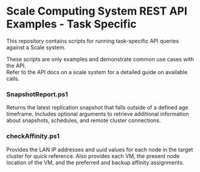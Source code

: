 # Scale Computing System REST API Examples - Task Specific

This repository contains scripts for running task-specific API queries against a Scale system.

These scripts are only examples and demonstrate common use cases with the API.  
Refer to the API docs on a scale system for a detailed guide on available calls.


### SnapshotReport.ps1

Returns the latest replication snapshot that falls outside of a defined age timeframe.
Includes optional arguments to retrieve additional information about snapshots, schedules,
and remote cluster connections.


### checkAffinity.ps1

Provides the LAN IP addresses and uuid values for each node in the target cluster for quick
reference. Also provides each VM, the present node location of the VM, and the preferred 
and backup affinity assignments.

